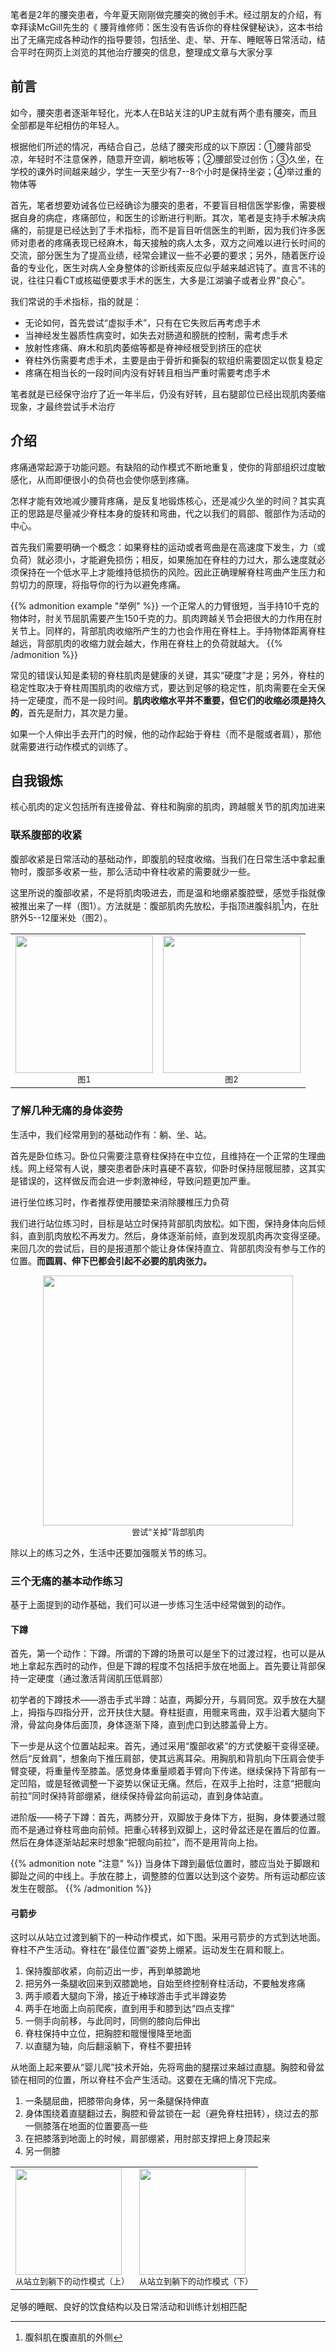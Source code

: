 笔者是2年的腰突患者，今年夏天刚刚做完腰突的微创手术。经过朋友的介绍，有幸拜读McGill先生的《 腰背维修师：医生没有告诉你的脊柱保健秘诀》，这本书给出了无痛完成各种动作的指导要领，包括坐、走、举、开车、睡眠等日常活动，结合平时在网页上浏览的其他治疗腰突的信息，整理成文章与大家分享
<!--more-->

## 前言
如今，腰突患者逐渐年轻化，光本人在B站关注的UP主就有两个患有腰突，而且全部都是年纪相仿的年轻人。

根据他们所述的情况，再结合自己，总结了腰突形成的以下原因：①腰背部受凉，年轻时不注意保养，随意开空调，躺地板等；②腰部受过创伤；③久坐，在学校的课外时间越来越少，学生一天至少有7--8个小时是保持坐姿；④举过重的物体等

首先，笔者想要劝诫各位已经确诊为腰突的患者，不要盲目相信医学影像，需要根据自身的病症，疼痛部位，和医生的诊断进行判断。其次，笔者是支持手术解决病痛的，前提是已经达到了手术指标，而不是盲目听信医生的判断，因为我们许多医师对患者的疼痛表现已经麻木，每天接触的病人太多，双方之间难以进行长时间的交流，部分医生为了提高业绩，经常会建议一些不必要的要求；另外，随着医疗设备的专业化，医生对病人全身整体的诊断线索反应似乎越来越迟钝了。直言不讳的说，往往只看CT或核磁便要求手术的医生，大多是江湖骗子或者业界“良心”。

我们常说的手术指标，指的就是：
- 无论如何，首先尝试“虚拟手术”，只有在它失败后再考虑手术
- 当神经发生器质性病变时，如失去对肠道和膀胱的控制，需考虑手术
- 放射性疼痛、麻木和肌肉萎缩等都是脊神经根受到挤压的症状
- 脊柱外伤需要考虑手术，主要是由于骨折和撕裂的软组织需要固定以恢复稳定
- 疼痛在相当长的一段时间内没有好转且相当严重时需要考虑手术

笔者就是已经保守治疗了近一年半后，仍没有好转，且右腿部位已经出现肌肉萎缩现象，才最终尝试手术治疗

## 介绍

疼痛通常起源于功能问题。有缺陷的动作模式不断地重复，使你的背部组织过度敏感化，从而即便很小的负荷也会使你感到疼痛。

怎样才能有效地减少腰背疼痛，是反复地锻炼核心，还是减少久坐的时间？其实真正的思路是尽量减少脊柱本身的旋转和弯曲，代之以我们的肩部、髋部作为活动的中心。

首先我们需要明确一个概念：如果脊柱的运动或者弯曲是在高速度下发生，力（或负荷）就必须小，才能避免损伤；相反，如果施加在脊柱的力过大，那么速度就必须保持在一个低水平上才能维持低损伤的风险。因此正确理解脊柱弯曲产生压力和剪切力的原理，将指导你的行为以避免疼痛。

{{% admonition example "举例" %}}
一个正常人的力臂很短，当手持10千克的物体时，肘关节屈肌需要产生150千克的力。肌肉跨越关节会把很大的力作用在肘关节上。同样的，背部肌肉收缩所产生的力也会作用在脊柱上。手持物体距离脊柱越远，背部肌肉的收缩力就会越大，作用在脊柱上的负荷就越大。
{{% /admonition %}}

常见的错误认知是柔韧的脊柱肌肉是健康的关键，其实“硬度”才是；另外，脊柱的稳定性取决于脊柱周围肌肉的收缩方式，要达到足够的稳定性，肌肉需要在全天保持一定硬度，而不是一段时间。**肌肉收缩水平并不重要，但它们的收缩必须是持久的**，首先是耐力，其次是力量。

如果一个人伸出手去开门的时候，他的动作起始于脊柱（而不是髋或者肩），那他就需要进行动作模式的训练了。

## 自我锻炼

核心肌肉的定义包括所有连接骨盆、脊柱和胸廓的肌肉，跨越髋关节的肌肉加进来

### 联系腹部的收紧

腹部收紧是日常活动的基础动作，即腹肌的轻度收缩。当我们在日常生活中拿起重物时，腹部多收紧一些，那么活动中脊柱收紧的需要就少一些。

这里所说的腹部收紧，不是将肌肉吸进去，而是温和地绷紧腹腔壁，感觉手指就像被推出来了一样（图1）。方法就是：腹部肌肉先放松，手指顶进腹斜肌[^2]内，在肚脐外5--12厘米处（图2）。
<center>
<table border="0" cellspacing="0" cellpadding="0"><tr>
  <td><img src="https://pullup.oss-cn-shanghai.aliyuncs.com/img/20220801092152.png" border=0 height="220">
  <br>
  <center>
    <font size="2">图1</font>
  </center>
  </td>
  <td><img src="https://pullup.oss-cn-shanghai.aliyuncs.com/img/20220801091921.png" border=0 height="220">
  <br>
  <center>
    <font size="2">图2</font>
  </center>
  </td>
</tr></table>
</center>

[^2]: 腹斜肌在腹直肌的外侧

### 了解几种无痛的身体姿势
生活中，我们经常用到的基础动作有：躺、坐、站。

首先是卧位练习。卧位只需要注意脊柱保持在中立位，且维持在一个正常的生理曲线。网上经常有人说，腰突患者卧床时喜硬不喜软，仰卧时保持屈髋屈膝，这其实是错误的，这样做反而会进一步刺激神经，导致问题更加严重。

进行坐位练习时，作者推荐使用腰垫来消除腰椎压力负荷

我们进行站位练习时，目标是站立时保持背部肌肉放松。如下图，保持身体向后倾斜，直到肌肉放松不再发力。然后，身体逐渐前倾，直到发现肌肉再次变得坚硬。来回几次的尝试后，目的是报道那个能让身体保持直立、背部肌肉没有参与工作的位置。**而圆肩、伸下巴都会引起不必要的肌肉张力。**

<center>
  <img src="https://pullup.oss-cn-shanghai.aliyuncs.com/img/20220814122622.png" alt="" width="400" height=""></img>
  <br>
  <font size="2">尝试“关掉”背部肌肉</font>
</center>

除以上的练习之外，生活中还要加强髋关节的练习。

### 三个无痛的基本动作练习
基于上面提到的动作基础，我们可以进一步练习生活中经常做到的动作。

#### 下蹲
首先，第一个动作：下蹲。所谓的下蹲的场景可以是坐下的过渡过程，也可以是从地上拿起东西时的动作，但是下蹲的程度不包括把手放在地面上。首先要让背部保持一定硬度（通过激活背阔肌压低肩部）

初学者的下蹲技术——游击手式半蹲：站直，两脚分开，与肩同宽。双手放在大腿上，拇指与四指分开，岔开扶住大腿。脊柱挺直，用髋来弯曲，双手沿着大腿向下滑，骨盆向身体后面顶，身体逐渐下降，直到虎口到达膝盖骨上方。

下一步是从这个位置站起来。首先，通过采用“腹部收紧”的方式使躯干变得坚硬。然后“反耸肩”，想象向下推压肩部，使其远离耳朵。用胸肌和背肌向下压肩会使手臂变硬，将重量传至膝盖。感觉身体重量顺着手臂向下传递。继续保持下背部有一定凹陷，或是轻微调整一下姿势以保证无痛。然后，在双手上抬时，注意“把髋向前拉”同时保持背部绷紧，继续保持骨盆向前运动，直到身体站直。

进阶版——椅子下蹲：首先，两膝分开，双脚放于身体下方，挺胸，身体要通过髋而不是通过脊柱弯曲向前倾。把重心转移到双脚上，这时骨盆还是在置后的位置。然后在身体逐渐站起来时想象“把髋向前拉”，而不是用背向上抬。

{{% admonition note "注意" %}}
当身体下蹲到最低位置时，膝应当处于脚跟和脚趾之间的中线上。手放在膝上，调整膝的位置以达到这个姿势。所有运动都应该发生在髋部。
{{% /admonition %}}

#### 弓箭步
这时以从站立过渡到躺下的一种动作模式，如下图。采用弓箭步的方式到达地面。脊柱不产生活动。脊柱在“最佳位置”姿势上绷紧。运动发生在肩和髋上。
1. 保持腹部收紧，向前迈出一步，再到单膝跪地
2. 把另外一条腿收回来到双膝跪地，自始至终控制脊柱活动，不要触发疼痛
3. 两手顺着大腿向下滑，接近于棒球游击手式半蹲姿势
4. 两手在地面上向前爬疾，直到用手和膝到达“四点支撑”
5. 一侧手向前移，与此同时，同侧的膝向后伸出
6. 脊柱保持中立位，把胸腔和髋慢慢降至地面
7. 以直腿为轴，向后翻滚躺下，脊柱不要扭转

从地面上起来要从“婴儿爬”技术开始，先将弯曲的腿摆过来越过直腿。胸腔和骨盆锁在相同的位置，所以脊柱不会产生活动。这要在无痛的情况下完成。
1. 一条腿屈曲，把膝带向身体，另一条腿保持伸直
2. 身体围绕着直腿翻过去，胸腔和骨盆锁在一起（避免脊柱扭转），绕过去的那一侧膝落在地面的位置要高一些
3. 在把膝落到地面上的时候，肩部绷紧，用肘部支撑把上身顶起来
4. 另一侧膝

<center>
<table border="0" cellspacing="0" cellpadding="0">
  <td><img src="https://pullup.oss-cn-shanghai.aliyuncs.com/img/20220814162636.png" border=0 height="170">
  <br>
  <center>
    <font size="2">从站立到躺下的动作模式（上）</font>
  </center>
  </td>
  <td><img src="https://pullup.oss-cn-shanghai.aliyuncs.com/img/202208141635689.png" border=0 height="170">
  <br>
  <center>
    <font size="2">从站立到躺下的动作模式（下）</font>
  </center>
  </td>
</table>
</center>

足够的睡眠、良好的饮食结构以及日常活动和训练计划相匹配